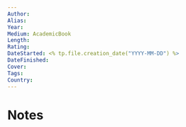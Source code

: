 ```yaml
---
Author: 
Alias: 
Year: 
Medium: AcademicBook
Length: 
Rating: 
DateStarted: <% tp.file.creation_date("YYYY-MM-DD") %>
DateFinished: 
Cover: 
Tags: 
Country: 
---
```

# Notes
